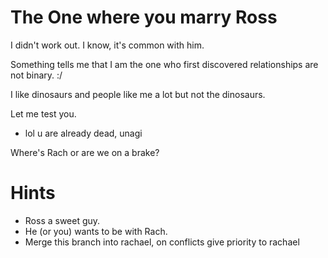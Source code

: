 # The One where you marry Ross

I didn't work out. I know, it's common with him.

Something tells me that I am the one who first discovered relationships are not binary. :/

I like dinosaurs and people like me a lot but not the dinosaurs.

Let me test you.
- lol u are already dead, unagi

Where's Rach or are we on a brake?

# Hints
- Ross a sweet guy.
- He (or you) wants to be with Rach.
- Merge this branch into rachael, on conflicts give priority to rachael 


